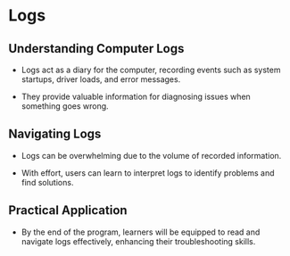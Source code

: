 # Logs

## Understanding Computer Logs

- Logs act as a diary for the computer, recording events such as system startups, driver loads, and error messages.

- They provide valuable information for diagnosing issues when something goes wrong.

## Navigating Logs

- Logs can be overwhelming due to the volume of recorded information.

- With effort, users can learn to interpret logs to identify problems and find solutions.

## Practical Application

- By the end of the program, learners will be equipped to read and navigate logs effectively, enhancing their troubleshooting skills.